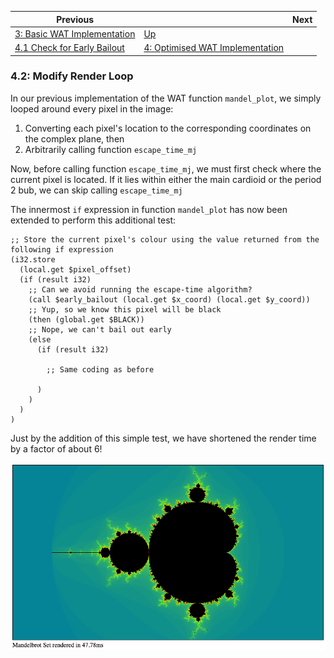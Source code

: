 | Previous | | Next
|---|---|---
| [3: Basic WAT Implementation](../../03%20WAT%20Basic%20Implementation/README.md) | [Up](../../README.md) | 
| [4.1 Check for Early Bailout](../01/README.md) | [4: Optimised WAT Implementation](../README.md) | 

### 4.2: Modify Render Loop

In our previous implementation of the WAT function `mandel_plot`, we simply looped around every pixel in the image:

1. Converting each pixel's location to the corresponding coordinates on the complex plane, then
1. Arbitrarily calling function `escape_time_mj`

Now, before calling function `escape_time_mj`, we must first check where the current pixel is located.  If it lies within either the main cardioid or the period 2 bub, we can skip calling `escape_time_mj`

The innermost `if` expression in function `mandel_plot` has now been extended to perform this additional test:

```wat
;; Store the current pixel's colour using the value returned from the following if expression
(i32.store
  (local.get $pixel_offset)
  (if (result i32)
    ;; Can we avoid running the escape-time algorithm?
    (call $early_bailout (local.get $x_coord) (local.get $y_coord))
    ;; Yup, so we know this pixel will be black
    (then (global.get $BLACK))
    ;; Nope, we can't bail out early
    (else
      (if (result i32)

        ;; Same coding as before

      )
    )
  )
)
```

Just by the addition of this simple test, we have shortened the render time by a factor of about 6!

![Optimised Rendered Mandelbrot Set](optimised-rendered-mbset.png)